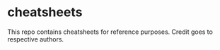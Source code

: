 # cheatsheets
This repo contains cheatsheets for reference purposes. Credit goes to respective authors.
